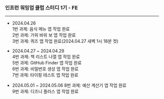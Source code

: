 ### 인프런 워밍업 클럽 스터디 1기 - FE

---

- 2024.04.26   
1번 과제: 음식 메뉴 앱 작업 완료   
2번 과제: 가위 바위 보 앱 작업 완료   
3번 과제: 퀴즈 앱 작업 완료(2024.04.27 새벽 1시 18분 컷)   

- 2024.04.27 ~ 2024.04.29   
4번 과제: 책 리스트 나열 앱 작업 완료  
5번 과제: GitHub Finder 앱 작업 완료  
6번 과제: 비밀번호 생성 앱 작업 완료  
7번 과제: 타이핑 테스트 앱 작업 완료

- 2024.05.01 ~ 2024.05.06
8번 과제: 예산 계산기 앱 작업 완료   
9번 과제: 디즈니 플러스 앱 작업 완료   
